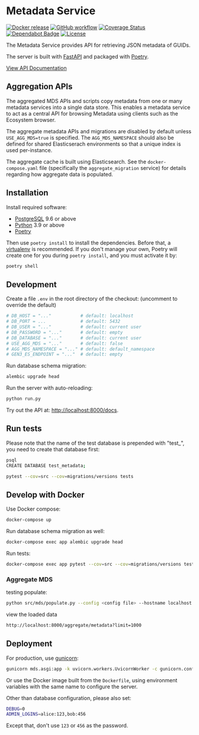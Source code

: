 # Metadata Service

[![Docker release](https://img.shields.io/github/v/release/uc-cdis/metadata-service?logo=docker&logoColor=white)](https://quay.io/repository/cdis/metadata-service)
[![GitHub workflow](https://img.shields.io/github/workflow/status/uc-cdis/metadata-service/CI%20Workflow?logo=github)](https://github.com/uc-cdis/metadata-service/actions?query=workflow%3A%22CI+Workflow%22)
[![Coverage Status](https://coveralls.io/repos/github/uc-cdis/metadata-service/badge.svg?branch=master)](https://coveralls.io/github/uc-cdis/metadata-service?branch=master)
[![Dependabot Badge](https://img.shields.io/badge/Dependabot-active-brightgreen?logo=dependabot)](https://dependabot.com/)
[![License](https://img.shields.io/github/license/uc-cdis/metadata-service?logo=apache)](https://github.com/uc-cdis/metadata-service/blob/master/LICENSE)

The Metadata Service provides API for retrieving JSON metadata of GUIDs.

The server is built with [FastAPI](https://fastapi.tiangolo.com/) and packaged with
[Poetry](https://poetry.eustace.io/).

[View API Documentation](http://petstore.swagger.io/?url=https://raw.githubusercontent.com/uc-cdis/metadata-service/master/docs/openapi.yaml)

## Aggregation APIs

The aggregated MDS APIs and scripts copy metadata from one or many metadata services into a single data store. This enables a metadata service to act as a central API for browsing Metadata using clients such as the Ecosystem browser.

The aggregate metadata APIs and migrations are disabled by default unless `USE_AGG_MDS=true` is specified. The `AGG_MDS_NAMESPACE` should also be defined for shared Elasticserach environments so that a unique index is used per-instance.

The aggregate cache is built using Elasticsearch. See the `docker-compose.yaml` file (specifically the `aggregate_migration` service) for details regarding how aggregate data is populated.

## Installation

Install required software:

* [PostgreSQL](PostgreSQL) 9.6 or above
* [Python](https://www.python.org/downloads/) 3.9 or above
* [Poetry](https://poetry.eustace.io/docs/#installation)

Then use `poetry install` to install the dependencies. Before that,
a [virtualenv](https://virtualenv.pypa.io/) is recommended.
If you don't manage your own, Poetry will create one for you
during `poetry install`, and you must activate it by:

```bash
poetry shell
```

## Development

Create a file `.env` in the root directory of the checkout:
(uncomment to override the default)

```python
# DB_HOST = "..."           # default: localhost
# DB_PORT = ...             # default: 5432
# DB_USER = "..."           # default: current user
# DB_PASSWORD = "..."       # default: empty
# DB_DATABASE = "..."       # default: current user
# USE_AGG_MDS = "..."       # default: false
# AGG_MDS_NAMESPACE = "..." # default: default_namespace
# GEN3_ES_ENDPOINT = "..."  # default: empty
```

Run database schema migration:

```bash
alembic upgrade head
```

Run the server with auto-reloading:

```bash
python run.py
```

Try out the API at: <http://localhost:8000/docs>.

## Run tests

Please note that the name of the test database is prepended with "test_", you
need to create that database first:

```bash
psql
CREATE DATABASE test_metadata;
```

```bash
pytest --cov=src --cov=migrations/versions tests
```

## Develop with Docker

Use Docker compose:

```bash
docker-compose up
```

Run database schema migration as well:

```bash
docker-compose exec app alembic upgrade head
```

Run tests:

```bash
docker-compose exec app pytest --cov=src --cov=migrations/versions tests
```

### Aggregate MDS
testing populate:
```bash
python src/mds/populate.py --config <config file> --hostname localhost --port 9200
```
view the loaded data
```bash
http://localhost:8000/aggregate/metadata?limit=1000
```

## Deployment

For production, use [gunicorn](https://gunicorn.org/):

```bash
gunicorn mds.asgi:app -k uvicorn.workers.UvicornWorker -c gunicorn.conf.py
```

Or use the Docker image built from the `Dockerfile`, using environment variables
with the same name to configure the server.

Other than database configuration, please also set:

```bash
DEBUG=0
ADMIN_LOGINS=alice:123,bob:456
```

Except that, don't use `123` or `456` as the password.
